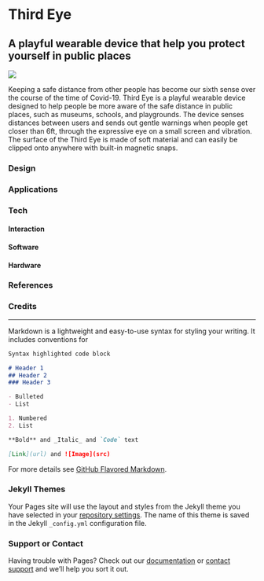 # Third Eye
## A playful wearable device that help you protect yourself in public places

![](blinking-eye.gif)

Keeping a safe distance from other people has become our sixth sense over the course of the time of Covid-19. Third Eye is a playful wearable device designed to help people be more aware of the safe distance in public places, such as museums, schools, and playgrounds. The device senses distances between users and sends out gentle warnings when people get closer than 6ft, through the expressive eye on a small screen and vibration. The surface of the Third Eye is made of soft material and can easily be clipped onto anywhere with built-in magnetic snaps.

### Design

### Applications

### Tech

#### Interaction

#### Software

#### Hardware

### References

### Credits


_____________________________________________________________________________


Markdown is a lightweight and easy-to-use syntax for styling your writing. It includes conventions for

```markdown
Syntax highlighted code block

# Header 1
## Header 2
### Header 3

- Bulleted
- List

1. Numbered
2. List

**Bold** and _Italic_ and `Code` text

[Link](url) and ![Image](src)
```

For more details see [GitHub Flavored Markdown](https://guides.github.com/features/mastering-markdown/).

### Jekyll Themes

Your Pages site will use the layout and styles from the Jekyll theme you have selected in your [repository settings](https://github.com/6feet/6feet.github.io/settings). The name of this theme is saved in the Jekyll `_config.yml` configuration file.

### Support or Contact

Having trouble with Pages? Check out our [documentation](https://help.github.com/categories/github-pages-basics/) or [contact support](https://github.com/contact) and we’ll help you sort it out.
